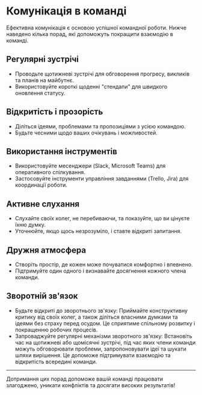 # Комунікація в команді

Ефективна комунікація є основою успішної командної роботи. Нижче наведено кілька порад, які допоможуть покращити взаємодію в команді.

## Регулярні зустрічі
- Проводьте щотижневі зустрічі для обговорення прогресу, викликів та планів на майбутнє.
- Використовуйте короткі щоденні "стендапи" для швидкого оновлення статусу.

## Відкритість і прозорість
- Діліться ідеями, проблемами та пропозиціями з усією командою.
- Будьте чесними щодо ваших очікувань і можливостей.

## Використання інструментів
- Використовуйте месенджери (Slack, Microsoft Teams) для оперативного спілкування.
- Застосовуйте інструменти управління завданнями (Trello, Jira) для координації роботи.

## Активне слухання
- Слухайте своїх колег, не перебиваючи, та показуйте, що ви цінуєте їхню думку.
- Уточнюйте, якщо щось незрозуміло, і ставте відкриті запитання.

## Дружня атмосфера
- Створіть простір, де кожен може почуватися комфортно і впевнено.
- Підтримуйте один одного і визнавайте досягнення кожного члена команди.

## Зворотній зв'язок
- Будьте відкриті до зворотнього зв'язку: Приймайте конструктивну критику від своїх колег, а також діліться власними думками та ідеями без     страху перед осудом. Це сприятиме спільному розвитку і покращенню робочих процесів.
- Запроваджуйте регулярні механізми зворотного зв'язку: Встановіть час на щотижневі або щомісячні зустрічі, під час яких члени команди можуть   обговорювати проблеми, запропоновувати ідеї та шукати шляхи вирішення. Це допоможе підтримувати взаємодію та відкритість всередині команди.

---

Дотримання цих порад допоможе вашій команді працювати злагоджено, уникати конфліктів та досягати високих результатів!

